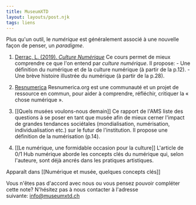 ```yaml
---
title: MuseumXTD
layout: layouts/post.njk
tags: liens
---
```

Plus qu'un outil, le *numérique* est généralement associé à une nouvelle façon de penser, un *paradigme*.   

1. [Derrac, L. (2019). *Culture Numérique*](https://louisderrac.com/files/cours/culture-numerique/culture-numerique-1.pdf)
   Ce cours permet de mieux comprendre ce que l'on entend par _culture numérique_. Il propose:
	   - Une définition du numérique et de la culture numérique (à partir de la p.12).
	   - Une brève histoire illustrée du numérique (à partir de la p.28).

2. [Resnumerica](https://resnumerica.org/)
   Resnumerica.org est une communauté et un projet de ressource en commun, pour aider à comprendre, réfléchir, critiquer la « chose numérique ». 

3. [[Quels musées voulons-nous demain]] 
   Ce rapport de l'AMS liste des questions à se poser en tant que musée afin de mieux cerner l'impact de grandes tendances sociétales (mondialisation, numérisation, individualisation etc.) sur le futur de l'institution. Il propose une définition de la numérisation (p.14). 

4. [[Le numérique, une formidable occasion pour la culture]]
   L'article de 0/1 Hub numérique aborde les concepts clés du numérique qui, selon l'auteure, sont déjà ancrés dans les pratiques artistiques. 


Apparaît dans [[Numérique et musée, quelques concepts clés]]

Vous n'êtes pas d'accord avec nous ou vous pensez pouvoir compléter cette note? N'hésitez pas à nous contacter à l'adresse suivante: [info@museumxtd.ch](mailto:info@museumxtd.ch)